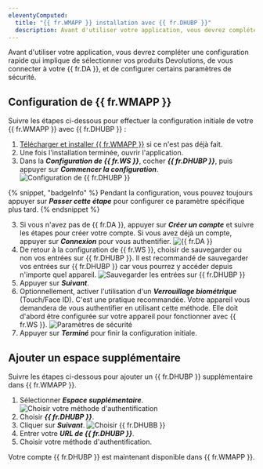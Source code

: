 ```yaml
---
eleventyComputed:
  title: "{{ fr.WMAPP }} installation avec {{ fr.DHUBP }}"
  description: Avant d'utiliser votre application, vous devrez compléter une configuration rapide qui implique de sélectionner vos produits Devolutions, de vous connecter à votre {{ fr.DA }}, et de configurer certains paramètres de sécurité.
---
```

Avant d'utiliser votre application, vous devrez compléter une configuration rapide qui implique de sélectionner vos produits Devolutions, de vous connecter à votre {{ fr.DA }}, et de configurer certains paramètres de sécurité.

## Configuration de {{ fr.WMAPP }}

Suivre les étapes ci-dessous pour effectuer la configuration initiale de votre {{ fr.WMAPP }} avec {{ fr.DHUBP }} :

1. [Télécharger et installer {{ fr.WMAPP }}](https://devolutions.net/workspace/) si ce n'est pas déjà fait.
1. Une fois l'installation terminée, ouvrir l'application.
1. Dans la ***Configuration de {{ fr.WS }}***, cocher ***{{ fr.DHUBP }}***, puis appuyer sur ***Commencer la configuration***.
![Configuration de {{ fr.DHUBP }}](https://cdnweb.devolutions.net/docs/docs_en_hub_Hub2215.png)

{% snippet, "badgeInfo" %}
Pendant la configuration, vous pouvez toujours appuyer sur ***Passer cette étape*** pour configurer ce paramètre spécifique plus tard.
{% endsnippet %}

3. Si vous n'avez pas de {{ fr.DA }}, appuyer sur ***Créer un compte*** et suivre les étapes pour créer votre compte. Si vous avez déjà un compte, appuyer sur ***Connexion*** pour vous authentifier.
![{{ fr.DA }}](https://cdnweb.devolutions.net/docs/docs_en_hub_Hub2216.png)
1. De retour à la configuration de {{ fr.WS }}, choisir de sauvegarder ou non vos entrées sur {{ fr.DHUBP }}. Il est recommandé de sauvegarder vos entrées sur {{ fr.DHUBP }} car vous pourrez y accéder depuis n'importe quel appareil.
![Sauvegarder les entrées sur {{ fr.DHUBP }}](https://cdnweb.devolutions.net/docs/docs_en_hub_Hub2217.png)
1. Appuyer sur ***Suivant***.
1. Optionnellement, activer l'utilisation d'un ***Verrouillage biométrique*** (Touch/Face ID). C'est une pratique recommandée. Votre appareil vous demandera de vous authentifier en utilisant cette méthode. Elle doit d'abord être configurée sur votre appareil pour fonctionner avec {{ fr.WS }}.
![Paramètres de sécurité](https://cdnweb.devolutions.net/docs/docs_en_hub_Hub2214.png)
1. Appuyer sur ***Terminé*** pour finir la configuration initiale.

## Ajouter un espace supplémentaire

Suivre les étapes ci-dessous pour ajouter un {{ fr.DHUBP }} supplémentaire dans {{ fr.WMAPP }}.

1. Sélectionner ***Espace supplémentaire***.
![Choisir votre méthode d'authentification](https://cdnweb.devolutions.net/docs/docs_en_hub_Hub6104.png)
1. Choisir ***{{ fr.DHUBP }}***.
1. Cliquer sur ***Suivant***.
![Choisir ***{{ fr.DHUBB }}***](https://cdnweb.devolutions.net/docs/docs_en_hub_Hub6106.png)
1. Entrer votre ***URL de {{ fr.DHUBP }}***.
1. Choisir votre méthode d'authentification.

Votre compte {{ fr.DHUBP }} est maintenant disponible dans {{ fr.WMAPP }}.
